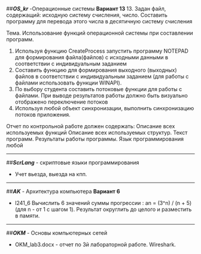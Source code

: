 ##**_OS_kr_** -Операционные системы 
**Вариант 13**
13.	Задан файл, содержащий: исходную систему счисления, число. Составить программу для перевода этого числа в десятичную систему счисления

Тема. Использование функций операционной системы при составлении программ.
1.	Используя функцию CreateProcess запустить программу NOTEPAD для формирования файла(файлов) с исходными данными в соответствии с индивидуальным заданием
2.	Составить функцию для формирования выходного (выходных) файлов в соответствии с индивидуальным заданием (для работы с файлами использовать функции WINAPI).
3.	По выбору студента составить потоковые функции для работы с файлами. При выводе результатов работы должно быть визуально отображено переключение потоков
4.	Используя любой объект синхронизации, выполнить синхронизацию потоков приложения.

Отчет по контрольной работе должен содержать:
Описание всех используемых функций
Описание всех используемых структур.
Текст программ.
Результаты работы программы.
Язык программирования любой

  

---  
##**_ScrLang_** - скриптовые языки программирования 
*	Учет вьезда, выезда на кпп.  

---  
##**_AK_** - Архитектура компьютера 
**Вариант 6**
*	l241_6 Вычислить 6 значений суммы прогрессии : 
an = (3^n) / (n + 5)(для  n - от 1 с шагом 1).  Результат округлить до целого и разместить в памяти.  
  
  
---  
##**_OKM_** - Основы компьютерных сетей
*	OKM_lab3.docx - отчет по 3й лабораторной работе. Wireshark.